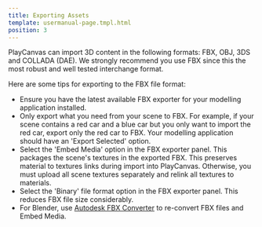 ```yaml
---
title: Exporting Assets
template: usermanual-page.tmpl.html
position: 3
---
```


PlayCanvas can import 3D content in the following formats: FBX, OBJ, 3DS and COLLADA (DAE). We strongly recommend you use FBX since this the most robust and well tested interchange format.

Here are some tips for exporting to the FBX file format:

* Ensure you have the latest available FBX exporter for your modelling application installed.
* Only export what you need from your scene to FBX. For example, if your scene contains a red car and a blue car but you only want to import the red car, export only the red car to FBX. Your modelling application should have an 'Export Selected' option.
* Select the 'Embed Media' option in the FBX exporter panel. This packages the scene's textures in the exported FBX. This preserves material to textures links during import into PlayCanvas. Otherwise, you must upload all scene textures separately and relink all textures to materials.
* Select the 'Binary' file format option in the FBX exporter panel. This reduces FBX file size considerably.
* For Blender, use [Autodesk FBX Converter][1] to re-convert FBX files and Embed Media.

[1]: http://usa.autodesk.com/adsk/servlet/pc/item?siteID=123112&id=22694909
